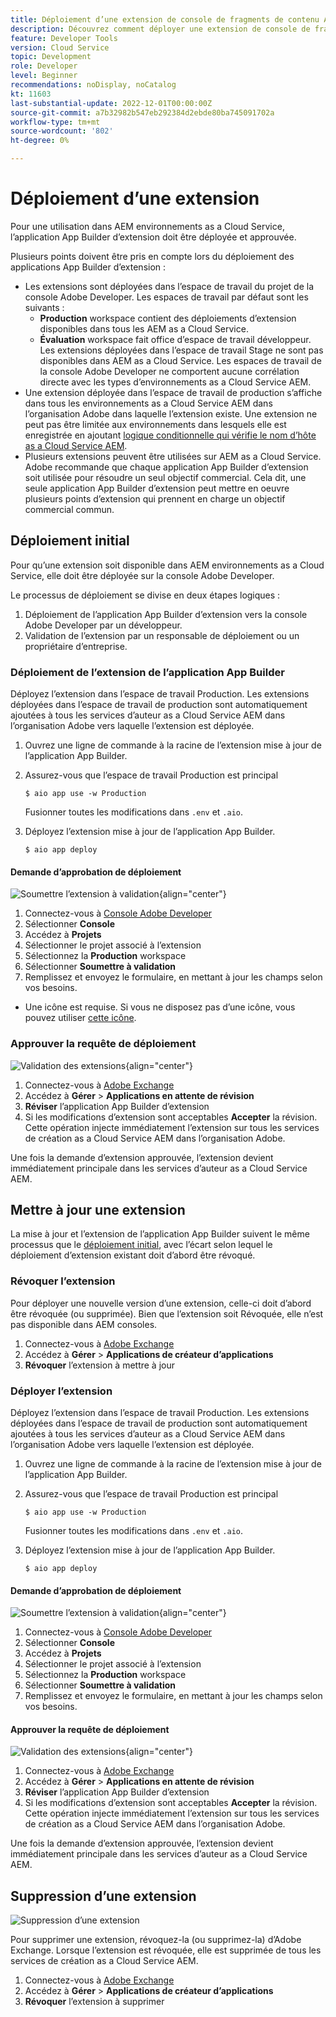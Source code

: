 ```yaml
---
title: Déploiement d’une extension de console de fragments de contenu AEM
description: Découvrez comment déployer une extension de console de fragments de contenu AEM.
feature: Developer Tools
version: Cloud Service
topic: Development
role: Developer
level: Beginner
recommendations: noDisplay, noCatalog
kt: 11603
last-substantial-update: 2022-12-01T00:00:00Z
source-git-commit: a7b32982b547eb292384d2ebde80ba745091702a
workflow-type: tm+mt
source-wordcount: '802'
ht-degree: 0%

---
```



# Déploiement d’une extension

Pour une utilisation dans AEM environnements as a Cloud Service, l’application App Builder d’extension doit être déployée et approuvée.

Plusieurs points doivent être pris en compte lors du déploiement des applications App Builder d’extension :

+ Les extensions sont déployées dans l’espace de travail du projet de la console Adobe Developer. Les espaces de travail par défaut sont les suivants :
   + __Production__ workspace contient des déploiements d’extension disponibles dans tous les AEM as a Cloud Service.
   + __Évaluation__ workspace fait office d’espace de travail développeur. Les extensions déployées dans l’espace de travail Stage ne sont pas disponibles dans AEM as a Cloud Service.
Les espaces de travail de la console Adobe Developer ne comportent aucune corrélation directe avec les types d’environnements as a Cloud Service AEM.
+ Une extension déployée dans l’espace de travail de production s’affiche dans tous les environnements as a Cloud Service AEM dans l’organisation Adobe dans laquelle l’extension existe.
Une extension ne peut pas être limitée aux environnements dans lesquels elle est enregistrée en ajoutant [logique conditionnelle qui vérifie le nom d’hôte as a Cloud Service AEM](https://developer.adobe.com/uix/docs/guides/publication/#enabling-extension-only-on-specific-aem-environments).
+ Plusieurs extensions peuvent être utilisées sur AEM as a Cloud Service. Adobe recommande que chaque application App Builder d’extension soit utilisée pour résoudre un seul objectif commercial. Cela dit, une seule application App Builder d’extension peut mettre en oeuvre plusieurs points d’extension qui prennent en charge un objectif commercial commun.

## Déploiement initial

Pour qu’une extension soit disponible dans AEM environnements as a Cloud Service, elle doit être déployée sur la console Adobe Developer.

Le processus de déploiement se divise en deux étapes logiques :

1. Déploiement de l’application App Builder d’extension vers la console Adobe Developer par un développeur.
1. Validation de l’extension par un responsable de déploiement ou un propriétaire d’entreprise.

### Déploiement de l’extension de l’application App Builder

Déployez l’extension dans l’espace de travail Production. Les extensions déployées dans l’espace de travail de production sont automatiquement ajoutées à tous les services d’auteur as a Cloud Service AEM dans l’organisation Adobe vers laquelle l’extension est déployée.

1. Ouvrez une ligne de commande à la racine de l’extension mise à jour de l’application App Builder.
1. Assurez-vous que l’espace de travail Production est principal

   ```shell
   $ aio app use -w Production
   ```

   Fusionner toutes les modifications dans `.env` et `.aio`.

1. Déployez l’extension mise à jour de l’application App Builder.

   ```shell
   $ aio app deploy
   ```

#### Demande d’approbation de déploiement

![Soumettre l’extension à validation](./assets/deploy/submit-for-approval.png){align="center"}

1. Connectez-vous à [Console Adobe Developer](https://developer.adobe.com)
1. Sélectionner __Console__
1. Accédez à __Projets__
1. Sélectionner le projet associé à l’extension
1. Sélectionnez la __Production__ workspace
1. Sélectionner __Soumettre à validation__
1. Remplissez et envoyez le formulaire, en mettant à jour les champs selon vos besoins.

+ Une icône est requise. Si vous ne disposez pas d’une icône, vous pouvez utiliser [cette icône](./assets/deploy/icon.png).

### Approuver la requête de déploiement

![Validation des extensions](./assets/deploy/adobe-exchange.png){align="center"}

1. Connectez-vous à [Adobe Exchange](https://exchange.adobe.com/)
1. Accédez à __Gérer__ > __Applications en attente de révision__
1. __Réviser__ l’application App Builder d’extension
1. Si les modifications d’extension sont acceptables __Accepter__ la révision. Cette opération injecte immédiatement l’extension sur tous les services de création as a Cloud Service AEM dans l’organisation Adobe.

Une fois la demande d’extension approuvée, l’extension devient immédiatement principale dans les services d’auteur as a Cloud Service AEM.

## Mettre à jour une extension

La mise à jour et l’extension de l’application App Builder suivent le même processus que le [déploiement initial](#initial-deployment), avec l’écart selon lequel le déploiement d’extension existant doit d’abord être révoqué.

### Révoquer l’extension

Pour déployer une nouvelle version d’une extension, celle-ci doit d’abord être révoquée (ou supprimée). Bien que l’extension soit Révoquée, elle n’est pas disponible dans AEM consoles.

1. Connectez-vous à [Adobe Exchange](https://exchange.adobe.com/)
1. Accédez à __Gérer__ > __Applications de créateur d’applications__
1. __Révoquer__ l’extension à mettre à jour

### Déployer l’extension

Déployez l’extension dans l’espace de travail Production. Les extensions déployées dans l’espace de travail de production sont automatiquement ajoutées à tous les services d’auteur as a Cloud Service AEM dans l’organisation Adobe vers laquelle l’extension est déployée.

1. Ouvrez une ligne de commande à la racine de l’extension mise à jour de l’application App Builder.
1. Assurez-vous que l’espace de travail Production est principal

   ```shell
   $ aio app use -w Production
   ```

   Fusionner toutes les modifications dans `.env` et `.aio`.

1. Déployez l’extension mise à jour de l’application App Builder.

   ```shell
   $ aio app deploy
   ```

#### Demande d’approbation de déploiement

![Soumettre l’extension à validation](./assets/deploy/submit-for-approval.png){align="center"}

1. Connectez-vous à [Console Adobe Developer](https://developer.adobe.com)
1. Sélectionner __Console__
1. Accédez à __Projets__
1. Sélectionner le projet associé à l’extension
1. Sélectionnez la __Production__ workspace
1. Sélectionner __Soumettre à validation__
1. Remplissez et envoyez le formulaire, en mettant à jour les champs selon vos besoins.

#### Approuver la requête de déploiement

![Validation des extensions](./assets/deploy/adobe-exchange.png){align="center"}

1. Connectez-vous à [Adobe Exchange](https://exchange.adobe.com/)
1. Accédez à __Gérer__ > __Applications en attente de révision__
1. __Réviser__ l’application App Builder d’extension
1. Si les modifications d’extension sont acceptables __Accepter__ la révision. Cette opération injecte immédiatement l’extension sur tous les services de création as a Cloud Service AEM dans l’organisation Adobe.

Une fois la demande d’extension approuvée, l’extension devient immédiatement principale dans les services d’auteur as a Cloud Service AEM.

## Suppression d’une extension

![Suppression d’une extension](./assets/deploy/revoke.png)

Pour supprimer une extension, révoquez-la (ou supprimez-la) d’Adobe Exchange. Lorsque l’extension est révoquée, elle est supprimée de tous les services de création as a Cloud Service AEM.

1. Connectez-vous à [Adobe Exchange](https://exchange.adobe.com/)
1. Accédez à __Gérer__ > __Applications de créateur d’applications__
1. __Révoquer__ l’extension à supprimer
